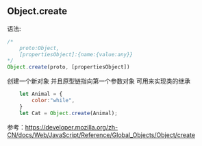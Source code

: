 ## Object.create
语法:
```javascript
/*
    proto:Object,
    [propertiesObject]:{name:{value:any}}
*/
Object.create(proto, [propertiesObject])
```
创建一个新对象 并且原型链指向第一个参数对象  可用来实现类的继承
```javascript
    let Animal = {
        color:"while",
    }
    let Cat = Object.create(Animal);
```

    
参考：https://developer.mozilla.org/zh-CN/docs/Web/JavaScript/Reference/Global_Objects/Object/create
